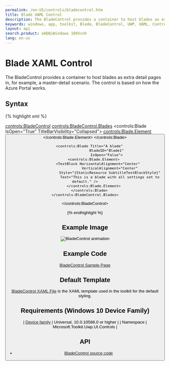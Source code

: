 ```yaml
---
permalink: /en-US/controls/bladecontrol.htm
title: Blade XAML Control
description: The BladeControl provides a container to host blades as extra detail pages in, for example, a master-detail scenario. The control is based on how the Azure Portal works. 
keywords: windows, app, toolkit, Blade, BladeControl, UWP, XAML, Control, form factors 
layout: api
search.product: eADQiWindows 10XVcnh
lang: en-us
---
```


# Blade XAML Control 

The BladeControl provides a container to host blades as extra detail pages in, for example, a master-detail scenario. The control is based on how the Azure Portal works. 

## Syntax

{% highlight xml %}

<controls:BladeControl>
    <controls:BladeControl.Blades>
        <controls:Blade IsOpen="True"
                        TitleBarVisibility="Collapsed">
            <controls:Blade.Element>
                <StackPanel Margin="8">
                        <Button Width="180"
                            Height="100"
                            Margin="0, 20, 0, 0"
                            controls:BladeControl.ToggleBlade="Blade1"
                            Content="Default blade" />
                </StackPanel>
            </controls:Blade.Element>
        </controls:Blade>

        <controls:Blade Title="A blade"
                        BladeID="Blade1"
                        IsOpen="False">
            <controls:Blade.Element>
                <TextBlock HorizontalAlignment="Center"
                           VerticalAlignment="Center"
                           Style="{StaticResource SubtitleTextBlockStyle}"
                           Text="This is a blade with all settings set to default." />
            </controls:Blade.Element>
        </controls:Blade>
    </controls:BladeControl.Blades>
</controls:BladeControl>

{% endhighlight %}

## Example Image

![BladeControl animation]({{site.baseurl}}/resources/images/Controls-BladeControl.gif "BladeControl")

## Example Code

[BladeControl Sample Page](https://github.com/Microsoft/UWPCommunityToolkit/tree/master/Microsoft.Toolkit.Uwp.SampleApp/SamplePages/BladeControl)

## Default Template 

[BladeControl XAML File](https://github.com/Microsoft/UWPCommunityToolkit/blob/master/Microsoft.Toolkit.Uwp.UI.Controls/BladeControl/BladeControl.xaml) is the XAML template used in the toolkit for the default styling.

## Requirements (Windows 10 Device Family)

| [Device family]("http://go.microsoft.com/fwlink/p/?LinkID=526370) | Universal, 10.0.10586.0 or higher |
| Namespace | Microsoft.Toolkit.Uwp.UI.Controls |

## API

* [BladeControl source code](https://github.com/Microsoft/UWPCommunityToolkit/tree/master/Microsoft.Toolkit.Uwp.UI.Controls/BladeControl)


